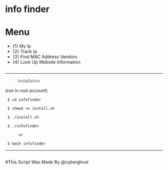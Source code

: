 # info finder


# Menu

* {1} My Ip
* {2} Track Ip
* {3} Find MAC Address Vendors
* {4} Look Up Website Information

<IMG SRC="">


--------------------------------

> Installation 

 (run in root account)

     $ cd infofinder
     
     $ chmod +x install.sh
	
     $ ./install.sh
     
     $ ./infofinder
   
          or
     
     $ bash infofinder
--------------------------------

<IMG SRC="">
     
     
#This Script Was Made By @cyberghost


